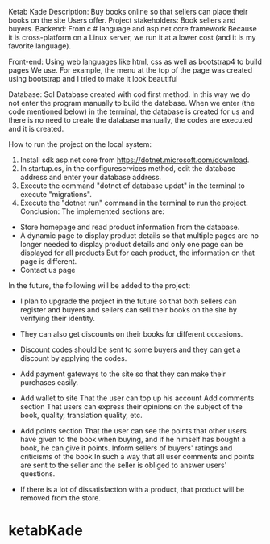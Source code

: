 Ketab Kade
Description:
Buy books online so that sellers can place their books on the site
Users offer.
Project stakeholders:
Book sellers and buyers.
Backend:
From c # language and asp.net core framework
Because it is cross-platform on a Linux server,
we run it at a lower cost (and it is my favorite language).

Front-end:
Using web languages like html, css as well as bootstrap4
to build pages We use.
For example, the menu at the top of the page was created using bootstrap and I tried to make it look beautiful

Database:
 Sql
 Database created with cod first method.
 In this way we do not enter the program manually to build the database.
 When we enter (the code mentioned below) in the terminal,
 the database is created for us and there is no need to create the database manually, the codes are executed and it is created.

How to run the project on the local system:
1. Install sdk asp.net core
from https://dotnet.microsoft.com/download.
2. In startup.cs, in the configureservices method,
edit the database address and enter your database address.
3. Execute the command "dotnet ef database updat"
in the terminal to execute "migrations".
4. Execute the "dotnet run" command
in the terminal to run the project.
Conclusion:
The implemented sections are:
- Store homepage and read product information from the database.
- A dynamic page to display product details so that multiple pages
 are no longer needed to display product details and only one page can be displayed for all products
 But for each product, the information on that page is different.
- Contact us page

In the future, the following will be added to the project:

- I plan to upgrade the project in the future so that both sellers
can register and buyers and sellers can sell their books on the site by verifying their identity.

- They can also get discounts on their books for different occasions.

- Discount codes should be sent to some buyers and they can get a discount by applying the codes.

- Add payment gateways to the site so that they can make their purchases easily.

- Add wallet to site
That the user can top up his account Add comments section That users can express their opinions on the subject of the book, quality, translation quality, etc.

- Add points section
That the user can see the points that other users have given to the book when buying, and if he himself has bought a book, he can give it points. Inform sellers of buyers'
ratings and criticisms of the book In such a way that all user comments and points are sent to the seller and the seller is obliged to answer users' questions.

- If there is a lot of dissatisfaction with a product, that product will be removed from the store.

# ketabKade
